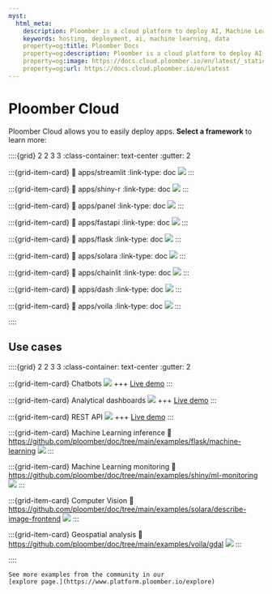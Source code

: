 ```yaml
---
myst:
  html_meta:
    description: Ploomber is a cloud platform to deploy AI, Machine Learning and data applications. Deploy with drag and drop, or via Git.
    keywords: hosting, deployment, ai, machine learning, data
    property=og:title: Ploomber Docs
    property=og:description: Ploomber is a cloud platform to deploy AI, Machine Learning and data applications. Deploy with drag and drop, or via Git.
    property=og:image: https://docs.cloud.ploomber.io/en/latest/_static/opengraph-images-root.png
    property=og:url: https://docs.cloud.ploomber.io/en/latest
---
```



# Ploomber Cloud

Ploomber Cloud allows you to easily deploy apps. **Select a framework** to learn more:


::::{grid} 2 2 3 3
:class-container: text-center
:gutter: 2

:::{grid-item-card}
:link: apps/streamlit
:link-type: doc
![](static/logos/streamlit-logo.png)
:::

:::{grid-item-card}
:link: apps/shiny-r
:link-type: doc
![](static/logos/shiny-r-logo.png)
:::


:::{grid-item-card}
:link: apps/panel
:link-type: doc
![](static/logos/panel-logo.png)
:::

:::{grid-item-card}
:link: apps/fastapi
:link-type: doc
![](static/logos/fastapi-logo.png)
:::


:::{grid-item-card}
:link: apps/flask
:link-type: doc
![](static/logos/flask-logo.png)
:::

:::{grid-item-card}
:link: apps/solara
:link-type: doc
![](static/logos/solara-logo.png)
:::

:::{grid-item-card}
:link: apps/chainlit
:link-type: doc
![](static/logos/chainlit-logo.png)
:::

:::{grid-item-card}
:link: apps/dash
:link-type: doc
![](static/logos/dash-logo.png)
:::


:::{grid-item-card}
:link: apps/voila
:link-type: doc
![](static/logos/voila-logo.png)
:::


::::


## Use cases

::::{grid} 2 2 3 3
:class-container: text-center
:gutter: 2


:::{grid-item-card} Chatbots
[![](../examples/panel/book-recommender/screenshot.webp)](https://github.com/ploomber/doc/tree/main/examples/panel/book-recommender)
+++
[Live demo](https://gentle-frost-8296.ploomberapp.io)
:::

:::{grid-item-card} Analytical dashboards
[![](../examples/dash/clinical-analytics/screenshot.webp)](https://github.com/ploomber/doc/tree/main/examples/dash/clinical-analytics)
+++
[Live demo](https://delicate-cake-9107.ploomberapp.io)
:::

:::{grid-item-card} REST API
[![](../examples/flask/login/screenshot.webp)](https://github.com/ploomber/doc/tree/main/examples/flask/login)
+++
[Live demo](https://empty-haze-3369.ploomberapp.io)
:::

:::{grid-item-card} Machine Learning inference
:link: https://github.com/ploomber/doc/tree/main/examples/flask/machine-learning
![](../examples/flask/machine-learning/screenshot.webp)
:::

:::{grid-item-card} Machine Learning monitoring
:link: https://github.com/ploomber/doc/tree/main/examples/shiny/ml-monitoring
![](../examples/shiny/ml-monitoring/screenshot.webp)
:::

:::{grid-item-card} Computer Vision
:link: https://github.com/ploomber/doc/tree/main/examples/solara/describe-image-frontend
![](../examples/solara/describe-image-frontend/screenshot.webp)
:::

:::{grid-item-card} Geospatial analysis
:link: https://github.com/ploomber/doc/tree/main/examples/voila/gdal
![](../examples/voila/gdal/screenshot.webp)
:::


::::

```{tip}
See more examples from the community in our
[explore page.](https://www.platform.ploomber.io/explore)
```

